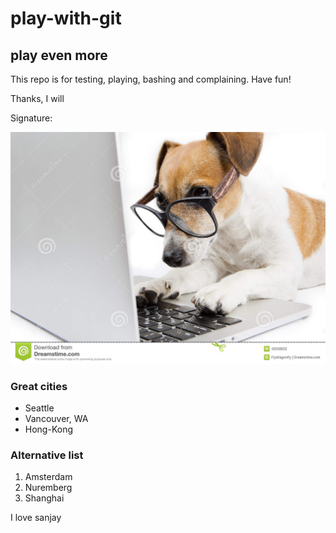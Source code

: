# play-with-git

## play even more

This repo is for testing, playing, bashing and complaining.  Have fun!

Thanks, I will

Signature:

![](doggie.jpg)

### Great cities
* Seattle
* Vancouver, WA
* Hong-Kong

### Alternative list
1. Amsterdam
1. Nuremberg
7. Shanghai

I love sanjay
